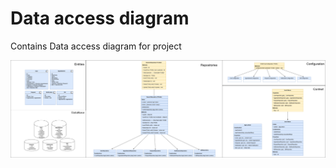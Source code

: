 # Data access diagram
Contains Data access diagram for project

<p align="center">
 <img alt="GitHub" src="/Software_Design/docs/Data access diagram/DATA_ACCESS_DIAGRAM.png">
</p>

